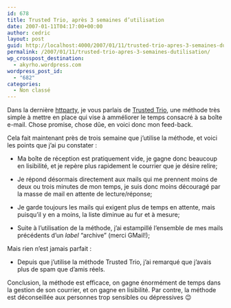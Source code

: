 ```yaml
---
id: 678
title: Trusted Trio, après 3 semaines d’utilisation
date: 2007-01-11T04:17:00+00:00
author: cedric
layout: post
guid: http://localhost:4000/2007/01/11/trusted-trio-apres-3-semaines-dutilisation.html
permalink: /2007/01/11/trusted-trio-apres-3-semaines-dutilisation/
wp_crosspost_destination:
  - akyrho.wordpress.com
wordpress_post_id:
  - "682"
categories:
  - Non classé
---
```

Dans la dernière [httparty](/blog/2006/12/20/httparty), je vous parlais de [Trusted Trio](http://www.presse-citron.net/?2006/12/18/1615-comment-organiser-sa-gestion-des-emails), une méthode très simple à mettre en place qui vise à amméliorer le temps consacré à sa boîte e-mail. Chose promise, chose dûe, en voici donc mon feed-back.

Cela fait maintenant près de trois semaine que j’utilise la méthode, et voici les points que j’ai pu constater :

  * Ma boîte de réception est pratiquement vide, je gagne donc beaucoup en lisibilité, et je repère plus rapidement le courrier que je désire relire;

  * Je répond désormais directement aux mails qui me prennent moins de deux ou trois minutes de mon temps, je suis donc moins découragé par la masse de mail en attente de lecture/réponse;

  * Je garde toujours les mails qui exigent plus de temps en attente, mais puisqu’il y en a moins, la liste diminue au fur et à mesure;

  * Suite à l’utilisation de la méthode, j’ai estampillé l’ensemble de mes mails précédents d’un _label_ “archive” (merci GMail!);

Mais rien n’est jamais parfait :

  * Depuis que j’utilise la méthode Trusted Trio, j’ai remarqué que j’avais plus de spam que d’amis réels.

Conclusion, la méthode est efficace, on gagne énormément de temps dans la gestion de son courrier, et on gagne en lisibilité. Par contre, la méthode est déconseillée aux personnes trop sensibles ou dépressives 😉